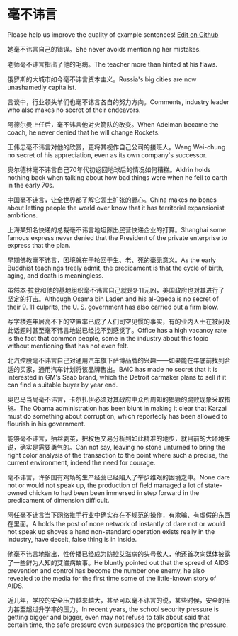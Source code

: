 # 毫不讳言

Please help us improve the quality of example sentences! [Edit on Github](https://github.com/jiyushe/jiyu-example-sentence-source/blob/main/chinese/haobuhuiyan.md)

<p><span class="chinese">她毫不讳言自己的错误。</span><span class="english">She never avoids mentioning her mistakes.</span></p>

<p><span class="chinese">老师毫不讳言指出了他的毛病。</span><span class="english">The teacher more than hinted at his flaws.</span></p>

<p><span class="chinese">俄罗斯的大城市如今毫不讳言资本主义。</span><span class="english">Russia's big cities are now unashamedly capitalist.</span></p>

<p><span class="chinese">言谈中，行业领头羊们也毫不讳言各自的努力方向。</span><span class="english">Comments, industry leader who also makes no secret of their endeavors.</span></p>

<p><span class="chinese">阿德尔曼上任后，毫不讳言他对火箭队的改变。</span><span class="english">When Adelman became the coach, he never denied that he will change Rockets.</span></p>

<p><span class="chinese">王伟忠毫不讳言对他的欣赏，更将其视作自己公司的接班人。</span><span class="english">Wang Wei-chung no secret of his appreciation, even as its own company's successor.</span></p>

<p><span class="chinese">奥尔德林毫不讳言自己70年代初返回地球后的情况如何糟糕。</span><span class="english">Aldrin holds nothing back when talking about how bad things were when he fell to earth in the early 70s.</span></p>

<p><span class="chinese">中国毫不讳言，让全世界都了解它领土扩张的野心。</span><span class="english">China makes no bones about letting people the world over know that it has territorial expansionist ambitions.</span></p>

<p><span class="chinese">上海某知名快递的总裁毫不讳言地坦陈出民营快递企业的打算。</span><span class="english">Shanghai some famous express never denied that the President of the private enterprise to express that the plan.</span></p>

<p><span class="chinese">早期佛教毫不讳言，困境就在于轮回于生、老、死的毫无意义。</span><span class="english">As the early Buddhist teachings freely admit, the predicament is that the cycle of birth, aging, and death is meaningless.</span></p>

<p><span class="chinese">虽然本·拉登和他的基地组织毫不讳言自己就是9·11元凶，美国政府也对其进行了坚定的打击。</span><span class="english">Although Osama bin Laden and his al-Qaeda is no secret of their 9. 11 culprits, the U. S. government has also carried out a firm blow.</span></p>

<p><span class="chinese">写字楼连年居高不下的空置率已成了人们司空见惯的事实，有的业内人士在被问及此话题时甚至毫不讳言地说已经找不到感觉了。</span><span class="english">Office has a high vacancy rate is the fact that common people, some in the industry about this topic without mentioning that has not even felt.</span></p>

<p><span class="chinese">北汽控股毫不讳言自己对通用汽车旗下萨博品牌的兴趣——如果能在年底前找到合适的买家，通用汽车计划将该品牌售出。</span><span class="english">BAIC has made no secret that it is interested in GM's Saab brand, which the Detroit carmaker plans to sell if it can find a  suitable buyer by year end.</span></p>

<p><span class="chinese">奥巴马当局毫不讳言，卡尔扎伊必须对其政府中众所周知的猖獗的腐败现象采取措施。</span><span class="english">The Obama administration has been blunt in making it clear that Karzai must do something about corruption, which reportedly has been allowed to flourish in his government.</span></p>

<p><span class="chinese">能够毫不讳言，抽丝剥茧，把权色交易分析到如此精准的地步，就目前的大环境来说，确实是需要勇气的。</span><span class="english">Can not say, leaving no stone unturned to bring the right color analysis of the transaction to the point where such a precise, the current environment, indeed the need for courage.</span></p>

<p><span class="chinese">毫不讳言，许多国有鸡场的生产经营已经陷入了举步维艰的困境之中。</span><span class="english">None dare not or would not speak up, the production of field managed a lot of state-owned chicken to had been been immersed in step forward in the predicament of dimension difficult.</span></p>

<p><span class="chinese">阿任毫不讳言当下网络推手行业中确实存在不规范的操作，有欺骗、有虚假的东西在里面。</span><span class="english">A holds the post of none network of instantly of dare not or would not speak up shoves a hand non-standard operation exists really in the industry, have deceit, false thing is in inside.</span></p>

<p><span class="chinese">他毫不讳言地指出，性传播已经成为防控艾滋病的头号敌人，他还首次向媒体披露了一些鲜为人知的艾滋病故事。</span><span class="english">He bluntly pointed out that the spread of AIDS prevention and control has become the number one enemy, he also revealed to the media for the first time some of the little-known story of AIDS.</span></p>

<p><span class="chinese">近几年，学校的安全压力越来越大，甚至可以毫不讳言的说，某些时候，安全的压力甚至超过升学率的压力。</span><span class="english">In recent years, the school security pressure is getting bigger and bigger, even may not refuse to talk about said that certain time, the safe pressure even surpasses the proportion the pressure.</span></p>

